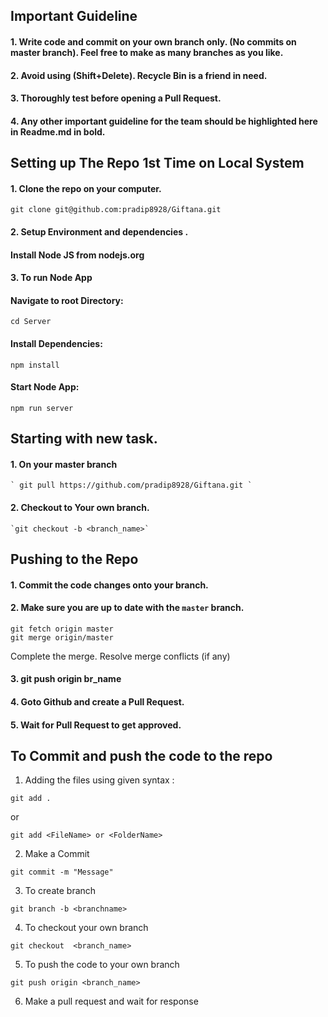 ## Important Guideline

#### 1. Write code and commit on your own branch only. (No commits on master branch). Feel free to make as many branches as you like.

#### 2. Avoid using (Shift+Delete). Recycle Bin is a friend in need.

#### 3. Thoroughly test before opening a Pull Request.

#### 4. Any other important guideline for the team should be highlighted here in Readme.md in bold.

## Setting up The Repo 1st Time on Local System

#### 1. Clone the repo on your computer.

```nodejs
git clone git@github.com:pradip8928/Giftana.git
```
#### 2. Setup Environment and dependencies  .
#### Install Node JS from nodejs.org
 
#### 3. To run Node App
#### Navigate to root Directory:
```nodejs
cd Server
```
#### Install Dependencies:
```nodejs
npm install
```
#### Start Node App:
```nodejs
npm run server 
```

## Starting with new task.

#### 1. On your master branch

    ` git pull https://github.com/pradip8928/Giftana.git `

#### 2. Checkout to Your own branch.

    `git checkout -b <branch_name>`



## Pushing to the Repo
#### 1. Commit the code changes onto your branch.

#### 2. Make sure you are up to date with the `master` branch.
    git fetch origin master
    git merge origin/master
Complete the merge. Resolve merge conflicts (if any)

#### 3. git push origin br_name

#### 4. Goto Github and create a Pull Request.

#### 5. Wait for Pull Request to get approved.


## To Commit and push the code to the repo
1. Adding the files  using given syntax :
```Github
git add .
```
or
```Github
git add <FileName> or <FolderName>
```
2. Make a Commit
```Github
git commit -m "Message"
```
3. To create branch
```Github
git branch -b <branchname>
```
4. To checkout your own branch
```Github
git checkout  <branch_name>
```
5. To push the code to  your own branch
```Github
git push origin <branch_name>
```
6. Make a pull request and wait for  response





